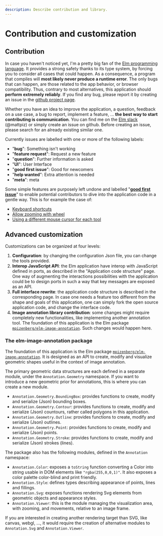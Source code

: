 ```yaml
---
description: Describe contribution and library.
---
```


# Contribution and customization

## Contribution

In case you haven't noticed yet, I'm a pretty big fan of the [Elm programming language](http://elm-lang.org/). It provides a strong safety thanks to its type system, by forcing you to consider all cases that could happen. As a consequence, a program that compiles will **most likely never produce a runtime error**. The only bugs that can happen, are those related to the app behavior, or browser compatibility. Thus, contrary to most alternatives, this application should **perform extremely reliably**. If you find any bug, please report it by creating an issue in the [github project page](https://github.com/mpizenberg/annotation-app/issues).

Whether you have an idea to improve the application, a question, feedback on a use case, a bug to report, implement a feature, ... **the best way to start contributing is communication**. You can find me on the [Elm slack](http://elmlang.herokuapp.com/) \(@mattpiz\) or simply create an issue on github. Before creating an issue, please search for an already existing similar one.

Currently issues are labelled with one or more of the following labels:

* "**bug**": Something isn't working
* "**feature request**": Request a new feature
* "**question**": Further information is asked
* "**UI**": User Interface
* "**good first issue**": Good for newcomers
* "**help wanted**": Extra attention is needed
* "**meta**": meta

Some simple features are purposely left undone and labelled "[**good first issue**](https://github.com/mpizenberg/annotation-app/issues?q=is%3Aissue+is%3Aopen+label%3A%22good+first+issue%22)" to enable potential contributors to dive into the application code in a gentle way. This is for example the case of:

* [Keyboard shortcuts](https://github.com/mpizenberg/annotation-app/issues/3)
* [Allow zooming with wheel](https://github.com/mpizenberg/annotation-app/issues/6)
* [Using a different mouse cursor for each tool](https://github.com/mpizenberg/annotation-app/issues/18)

## Advanced customization

Customizations can be organized at four levels:

1. **Configuration**: by changing the configuration Json file, you can change the tools provided.
2. **Interop JavaScript API**: the Elm application have interop with JavaScript defined in ports, as described in the "Application code structure" page. One way of augmenting the interactions possibilities with the application could be to design ports in such a way that key messages are exposed as an API.
3. **Full interface rewrite**: the application code structure is described in the corresponding page. In case one needs a feature too different from the shape and goals of this application, one can simply fork the open source application code, and change the interface code.
4. **Image annotation library contribution**: some changes might require completely new functionalities, like implementing another annotation tool. The foundation of this application is the Elm package [`mpizenberg/elm-image-annotation`](https://github.com/mpizenberg/elm-image-annotation). Such changes would happen here.

### The elm-image-annotation package

The foundation of this application is the Elm package [`mpizenberg/elm-image-annotation`](https://github.com/mpizenberg/elm-image-annotation). It is designed as an API to create, modify and visualize geometric shapes useful in the context of image annotation.

The primary geometric data structures are each defined in a separate module, under the `Annotation.Geometry` namespace. If you want to introduce a new geometric prior for annotations, this is where you can create a new module.

* `Annotation.Geometry.BoundingBox`: provides functions to create, modify and serialize \(Json\) bounding boxes.
* `Annotation.Geometry.Contour`: provides functions to create, modify and serialize \(Json\) countours, rather called polygons in this application.
* `Annotation.Geometry.Outline`: provides functions to create, modify and serialize \(Json\) outlines.
* `Annotation.Geometry.Point`: provides functions to create, modify and serialize \(Json\) points.
* `Annotation.Geometry.Stroke`: provides functions to create, modify and serialize \(Json\) strokes \(lines\).

The package also has the following modules, defined in the `Annotation` namespace:

* `Annotation.Color`: exposes a `toString` function converting a Color into string usable in DOM elements like `"rgba(255,0,0,1)"`. It also exposes a color palette color-blind and print friendly.
* `Annotation.Style`: defines types describing appearance of points, lines and fillings.
* `Annotation.Svg`: exposes functions rendering Svg elements from geometric objects and appearance styles.
* `Annotation.Viewer`: this is the module managing the visualization area, with zooming, and movements, relative to an image frame.

If you are interested in creating another rendering target than SVG, like canvas, webgl, ..., it would require the creation of alternative modules to `Annotation.Svg` and `Annotation.Viewer`.

